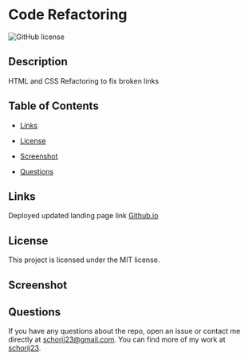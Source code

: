 # Code Refactoring
![GitHub license](https://img.shields.io/badge/license-MIT-blue.svg)

## Description

HTML and CSS Refactoring to fix broken links

## Table of Contents 

* [Links](#links)

* [License](#license)

* [Screenshot](#screenshot)

* [Questions](#questions)


## Links
Deployed updated landing page link [Github.io](https://schorij23.github.io/week-1-challenge/)


## License

This project is licensed under the MIT license.
  
## Screenshot


## Questions

If you have any questions about the repo, open an issue or contact me directly at schorij23@gmail.com. You can find more of my work at [schorij23](https://github.com/schorij23/).

